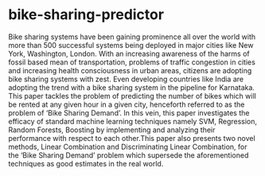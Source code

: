 # bike-sharing-predictor
Bike sharing systems have been gaining prominence all over the world with more than 500 successful systems being deployed in major cities like New York, Washington, London. With an increasing awareness of the harms of fossil based mean of transportation, problems of traffic congestion in cities and increasing health consciousness in urban areas, citizens are adopting bike sharing systems with zest. Even developing countries like India are adopting the trend with a bike sharing system in the pipeline for Karnataka. This paper tackles the problem of predicting the number of bikes which will be rented at any given hour in a given city, henceforth referred to as the problem of ‘Bike Sharing Demand’. In this vein, this paper investigates the efficacy of standard machine learning techniques namely SVM, Regression, Random Forests, Boosting by implementing and analyzing their performance with respect to each other.This paper also presents two novel methods, Linear Combination and Discriminating Linear Combination, for the ‘Bike Sharing Demand’ problem which supersede the aforementioned techniques as good estimates in the real world.
